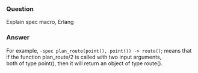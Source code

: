 ### Question
Explain spec macro, Erlang


### Answer
For example, `-spec plan_route(point(), point()) -> route()`; means that
if the function plan\_route/2 is called with two input arguments,\
both of type point(), then it will return an object of type route().


